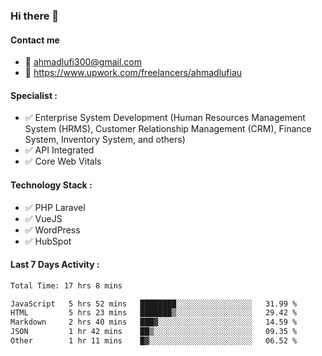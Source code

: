 ### Hi there 👋

#### Contact me 
- :email: ahmadlufi300@gmail.com
- 🔭 https://www.upwork.com/freelancers/ahmadlufiau

#### Specialist :
- ✅ Enterprise System Development (Human Resources Management System (HRMS), Customer Relationship Management (CRM), Finance System, Inventory System, and others)
- ✅ API Integrated
- ✅ Core Web Vitals

#### Technology Stack :

- ✅ PHP Laravel
- ✅ VueJS
- ✅ WordPress
- ✅ HubSpot

#### Last 7 Days Activity :
<!--START_SECTION:waka-->

```txt
Total Time: 17 hrs 8 mins

JavaScript   5 hrs 52 mins   ████████░░░░░░░░░░░░░░░░░   31.99 %
HTML         5 hrs 23 mins   ███████▒░░░░░░░░░░░░░░░░░   29.42 %
Markdown     2 hrs 40 mins   ███▓░░░░░░░░░░░░░░░░░░░░░   14.59 %
JSON         1 hr 42 mins    ██▒░░░░░░░░░░░░░░░░░░░░░░   09.35 %
Other        1 hr 11 mins    █▓░░░░░░░░░░░░░░░░░░░░░░░   06.52 %
```

<!--END_SECTION:waka-->

<!--
**ahmadlufiau/ahmadlufiau** is a ✨ _special_ ✨ repository because its `README.md` (this file) appears on your GitHub profile.

Here are some ideas to get you started:

- 🔭 I’m currently working on ...
- 🌱 I’m currently learning ...
- 👯 I’m looking to collaborate on ...
- 🤔 I’m looking for help with ...
- 💬 Ask me about ...
- 📫 How to reach me: ...
- 😄 Pronouns: ...
- ⚡ Fun fact: ...
-->
